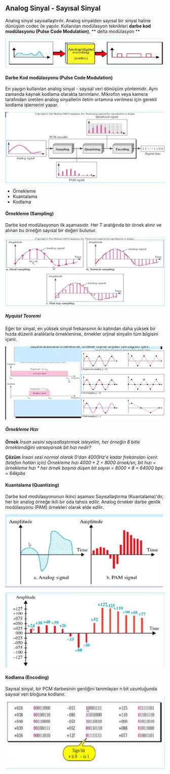 Analog Sinyal - Sayısal Sinyal
-----

Analog sinyal sayısallaştırılır. Analog sinyalden sayısal bir sinyal haline dünüşüm codec ile yapılır. Kullanılan modülasyon teknikleri **darbe kod modülasyonu (Pulse Code Modulation)**, ** delta modülasyon **

![](analog-digital-codec.png)

#### Darbe Kod modülasyonu (Pulse Code Modulation)

En yaygın kullanılan analog sinyal - sayısal veri dönüşüm yöntemidir. Aynı zamanda kaynak kodlama olarakta tanımlanır. Mikrofon veya kamera tarafından üretilen analog sinyallerin iletim ortamına verilmesi için gerekli kodlama işlemerini yapar.

![](pcm.png)

* Örnekleme
* Kuantalama
* Kodlama

#### Örnekleme (Sampling)
Darbe kod modülasyonun ilk aşamasıdır. Her T aralığında bir örnek alınır ve alınan bu örneğin sayısal bir değeri bulunur. 

![](sampling.png)

##### Nyquist Teoremi
Eğer bir sinyal, en yüksek sinyal frekansının iki katından daha yüksek bir hızda düzenli aralıklarla örneklenirse, örnekler orjinal sinyalin tüm bilgisini içerir.

![](nyquist.png)

##### Örnekleme Hızı
**Örnek** _İnsan sesini sayısallaştırmak isteyelim, her örneğin 8 bitle örneklendiğini varsayarsak bit hızı nedir?_

**Çözüm** _İnsan sesi normal olarak 0'dan 4000Hz'e kadar frekansları içerir. (telefon hatları için) Örnekleme hızı 4000 * 2 = 8000 örnek/sn, bit hızı = örnekleme hızı * her örnek başına düşen bit sayısı = 8000 * 8 = 64000 bps = 64kpbs_

#### Kuantalama (Quantizing)
Darbe kod modülasyonunun ikinci aşaması Sayısallaştırma (Kuantalama)'dır, her bir analog örneğe ikili bir oda tahsis edilir. Analog örneker darbe genlik modülasyonu (PAM) örnekleri olarak elde edilir.

![](pam.png)

![](kuantalama.png)


#### Kodlama (Encoding)
Sayısal sinyal, bir PCM darbesinin genliğini tanımlayan n bit uzunluğunda sayısal veri bloğuna kodlanır.
![](kodlama.png)



